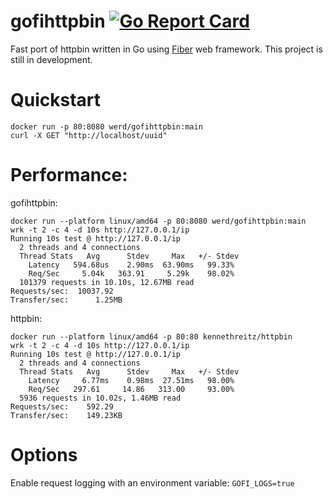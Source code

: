 # gofihttpbin [![Go Report Card](https://goreportcard.com/badge/github.com/werdes72/gofihttpbin)](https://goreportcard.com/report/github.com/werdes72/gofihttpbin)

Fast port of httpbin written in Go using [Fiber](https://github.com/gofiber/fiber) web framework.
This project is still in development.

# Quickstart
```
docker run -p 80:8080 werd/gofihttpbin:main
curl -X GET "http://localhost/uuid"
```

# Performance:
gofihttpbin:
```
docker run --platform linux/amd64 -p 80:8080 werd/gofihttpbin:main
wrk -t 2 -c 4 -d 10s http://127.0.0.1/ip
Running 10s test @ http://127.0.0.1/ip
  2 threads and 4 connections
  Thread Stats   Avg      Stdev     Max   +/- Stdev
    Latency   594.68us    2.90ms  63.90ms   99.33%
    Req/Sec     5.04k   363.91     5.29k    98.02%
  101379 requests in 10.10s, 12.67MB read
Requests/sec:  10037.92
Transfer/sec:      1.25MB
```
httpbin:
```
docker run --platform linux/amd64 -p 80:80 kennethreitz/httpbin
wrk -t 2 -c 4 -d 10s http://127.0.0.1/ip
Running 10s test @ http://127.0.0.1/ip
  2 threads and 4 connections
  Thread Stats   Avg      Stdev     Max   +/- Stdev
    Latency     6.77ms    0.98ms  27.51ms   98.00%
    Req/Sec   297.61     14.86   313.00     93.00%
  5936 requests in 10.02s, 1.46MB read
Requests/sec:    592.29
Transfer/sec:    149.23KB
```

# Options
Enable request logging with an environment variable: `GOFI_LOGS=true`

